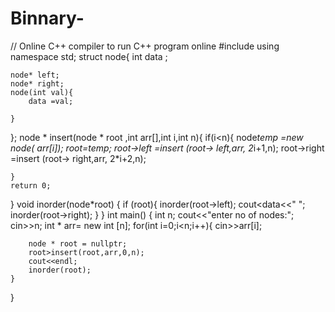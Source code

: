 # Binnary-
// Online C++ compiler to run C++ program online
#include <iostream>
using namespace std;
struct node{
    int data ;
    
    node* left;
    node* right;
    node(int val){
        data =val;
        
    }
};
node * insert(node * root ,int arr[],int i,int n){
    if(i<n){
        node*temp =new node( arr[i]);
        root=temp;
        root->left =insert (root-> left,arr, 2*i+1,n);
        root->right =insert (root-> right,arr, 2*i+2,n);
        
    }
    return 0;
}
void inorder(node*root)
{
    if (root){
        inorder(root->left);
        cout<<root->data<<" ";
        inorder(root->right);
    }
}
int main() {
    int n;
    cout<<"enter no of nodes:";
    cin>>n;
    int * arr= new int [n];
    for(int i=0;i<n;i++){
        cin>>arr[i];
    
        node * root = nullptr;
        root>insert(root,arr,0,n);
        cout<<endl;
        inorder(root);
    }
    
}
